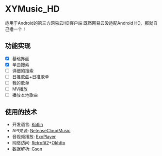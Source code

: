 # XYMusic_HD
适用于Android的第三方网易云HD客户端
既然网易云没适配Android HD，那就自己撸一个！

## 功能实现

- [x] 基础界面
- [x] 单曲搜索
- [ ] 详细的搜索
- [ ] 日推歌曲+日推歌单
- [ ] 我的歌单
- [ ] MV播放
- [ ] 播放本地歌曲

## 使用的技术
- 开发语言: [Kotlin](https://github.com/google/kotlin)
- API来源: [NeteaseCloudMusic](https://github.com/Binaryify/NeteaseCloudMusicApi)
- 音视频播放: [ExoPlayer](https://github.com/google/ExoPlayer)
- 网络访问: [Retrofit2](https://github.com/square/retrofit)+[Okhttp](https://github.com/square/okhttp)
- 数据解析: [Gson](https://github.com/google/gson)
